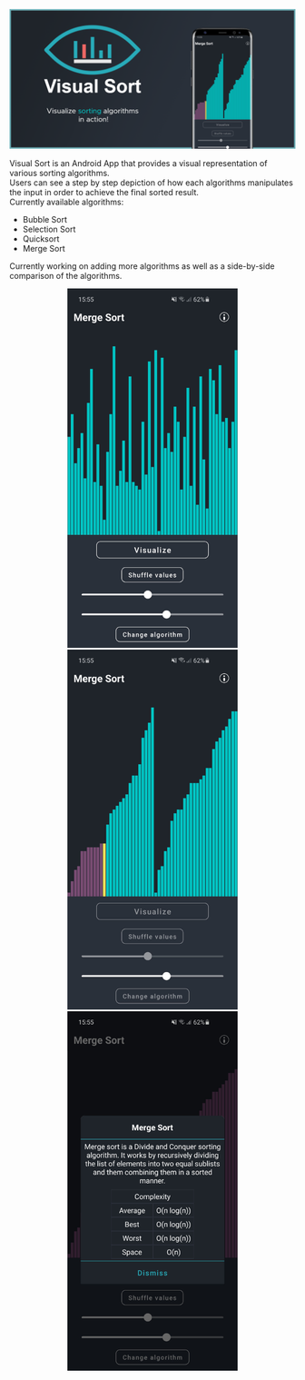 <p align="center"> <img src="Design Documents/Banner.png"/> </p>
Visual Sort is an Android App that provides a visual representation of various sorting algorithms. <br/>
Users can see a step by step depiction of how each algorithms manipulates the input in order to achieve the final sorted result. <br/>
Currently available algorithms:

* Bubble Sort <br/>
* Selection Sort <br/>
* Quicksort <br/>
* Merge Sort <br/>

Currently working on adding more algorithms as well as a side-by-side comparison of the algorithms.

<p align="center"> <img src="Design Documents/Screenshot_base.jpg" width=300px/>   <img src="Design Documents/Screenshot_sorting.jpg" width=300px/>   <img src="Design Documents/Screenshot_info.jpg" width=300px/> </p>
